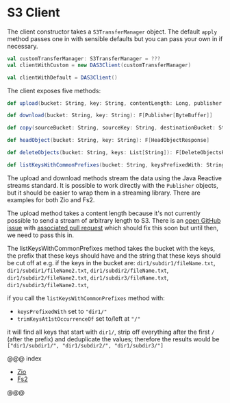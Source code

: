 # S3 Client

The client constructor takes a `S3TransferManager` object. The default `apply` method passes one in with sensible defaults but you can pass your own in if necessary.

```scala
val customTransferManager: S3TransferManager = ???
val clientWithCustom = new DAS3Client(customTransferManager)

val clientWithDefault = DAS3Client()
```

The client exposes five methods:

```scala
def upload(bucket: String, key: String, contentLength: Long, publisher: Publisher[ByteBuffer]): F[CompletedUpload]

def download(bucket: String, key: String): F[Publisher[ByteBuffer]]

def copy(sourceBucket: String, sourceKey: String, destinationBucket: String, destinationKey: String ): F[CompletedCopy]

def headObject(bucket: String, key: String): F[HeadObjectResponse]

def deleteObjects(bucket: String, keys: List[String]): F[DeleteObjectsResponse]

def listKeysWithCommonPrefixes(bucket: String, keysPrefixedWith: String, trimKeysAt1stOccurrenceOf: String="/"): F[SdkPublisher[String]]
```

The upload and download methods stream the data using the Java Reactive streams standard. 
It is possible to work directly with the `Publisher` objects, but it should be easier to wrap them in a streaming library. 
There are examples for both Zio and Fs2.

The upload method takes a content length because it's not currently possible to send a stream of arbitrary length to S3.
There is an [open GitHub issue](https://github.com/aws/aws-sdk-java-v2/issues/139) with [associated pull request](https://github.com/awslabs/aws-c-s3/pull/285)
which should fix this soon but until then, we need to pass this in.


The listKeysWithCommonPrefixes method takes the bucket with the keys, the prefix that these keys should have and the
string that these keys should be cut off at e.g. if the keys in the bucket are:
`dir1/subdir1/fileName.txt`, `dir1/subdir1/fileName2.txt`, `dir1/subdir2/fileName.txt`, `dir1/subdir2/fileName2.txt`,
`dir1/subdir3/fileName.txt`, `dir1/subdir3/fileName2.txt`,

if you call the `listKeysWithCommonPrefixes` method with:
- `keysPrefixedWith` set to `"dir1/"`
- `trimKeysAt1stOccurrenceOf` set to/left at `"/"`

it will find all keys that start with `dir1/`, strip off everything after the first `/` (after the prefix) and
deduplicate the values; therefore the results would be `["dir1/subdir1/", "dir1/subdir2/", "dir1/subdir3/"]`

@@@ index

* [Zio](zio.md)
* [Fs2](fs2.md)

@@@
